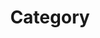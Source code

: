 ---
title: "Category"
layout: categories
permalinnk: /categories/
autho_profile: true
sidebar_main: true
---